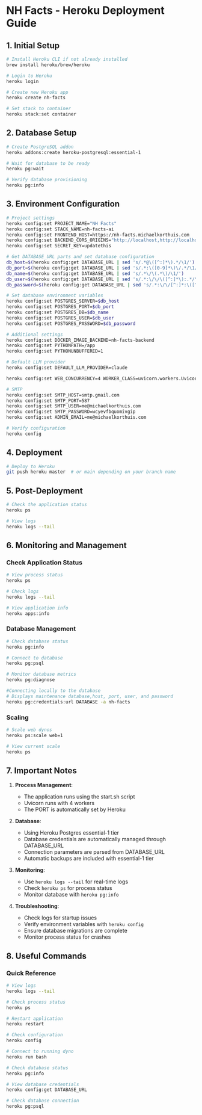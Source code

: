 # NH Facts - Heroku Deployment Guide

## 1. Initial Setup
```bash
# Install Heroku CLI if not already installed
brew install heroku/brew/heroku

# Login to Heroku
heroku login

# Create new Heroku app
heroku create nh-facts

# Set stack to container
heroku stack:set container
```

## 2. Database Setup
```bash
# Create PostgreSQL addon
heroku addons:create heroku-postgresql:essential-1

# Wait for database to be ready
heroku pg:wait

# Verify database provisioning
heroku pg:info
```

## 3. Environment Configuration
```bash
# Project settings
heroku config:set PROJECT_NAME="NH Facts"
heroku config:set STACK_NAME=nh-facts-ai
heroku config:set FRONTEND_HOST=https://nh-facts.michaelkorthuis.com
heroku config:set BACKEND_CORS_ORIGINS="http://localhost,http://localhost:5174,https://localhost,https://localhost:5174,https://nh-facts.michaelkorthuis.com,https://www.nh-facts.com"
heroku config:set SECRET_KEY=updatethis

# Get DATABASE_URL parts and set database configuration
db_host=$(heroku config:get DATABASE_URL | sed 's/.*@\([^:]*\).*/\1/')
db_port=$(heroku config:get DATABASE_URL | sed 's/.*:\([0-9]*\)\/.*/\1/')
db_name=$(heroku config:get DATABASE_URL | sed 's/.*\/\(.*\)/\1/')
db_user=$(heroku config:get DATABASE_URL | sed 's/.*:\/\/\([^:]*\):.*/\1/')
db_password=$(heroku config:get DATABASE_URL | sed 's/.*:\/\/[^:]*:\([^@]*\).*/\1/')

# Set database environment variables
heroku config:set POSTGRES_SERVER=$db_host
heroku config:set POSTGRES_PORT=$db_port
heroku config:set POSTGRES_DB=$db_name
heroku config:set POSTGRES_USER=$db_user
heroku config:set POSTGRES_PASSWORD=$db_password

# Additional settings
heroku config:set DOCKER_IMAGE_BACKEND=nh-facts-backend
heroku config:set PYTHONPATH=/app
heroku config:set PYTHONUNBUFFERED=1

# Default LLM provider
heroku config:set DEFAULT_LLM_PROVIDER=claude

heroku config:set WEB_CONCURRENCY=4 WORKER_CLASS=uvicorn.workers.UvicornWorker TIMEOUT=120

# SMTP
heroku config:set SMTP_HOST=smtp.gmail.com
heroku config:set SMTP_PORT=587
heroku config:set SMTP_USER=me@michaelkorthuis.com
heroku config:set SMTP_PASSWORD=wcyevfbquomivgip
heroku config:set ADMIN_EMAIL=me@michaelkorthuis.com

# Verify configuration
heroku config
```

## 4. Deployment
```bash
# Deploy to Heroku
git push heroku master  # or main depending on your branch name
```

## 5. Post-Deployment
```bash
# Check the application status
heroku ps

# View logs
heroku logs --tail
```

## 6. Monitoring and Management

### Check Application Status
```bash
# View process status
heroku ps

# Check logs
heroku logs --tail

# View application info
heroku apps:info
```

### Database Management
```bash
# Check database status
heroku pg:info

# Connect to database
heroku pg:psql

# Monitor database metrics
heroku pg:diagnose

#Connecting locally to the database
# Displays maintenance database,host, port, user, and password
heroku pg:credentials:url DATABASE -a nh-facts

```

### Scaling
```bash
# Scale web dynos
heroku ps:scale web=1

# View current scale
heroku ps
```

## 7. Important Notes

1. **Process Management**:
   - The application runs using the start.sh script
   - Uvicorn runs with 4 workers
   - The PORT is automatically set by Heroku

2. **Database**:
   - Using Heroku Postgres essential-1 tier
   - Database credentials are automatically managed through DATABASE_URL
   - Connection parameters are parsed from DATABASE_URL
   - Automatic backups are included with essential-1 tier

3. **Monitoring**:
   - Use `heroku logs --tail` for real-time logs
   - Check `heroku ps` for process status
   - Monitor database with `heroku pg:info`

4. **Troubleshooting**:
   - Check logs for startup issues
   - Verify environment variables with `heroku config`
   - Ensure database migrations are complete
   - Monitor process status for crashes

## 8. Useful Commands

### Quick Reference
```bash
# View logs
heroku logs --tail

# Check process status
heroku ps

# Restart application
heroku restart

# Check configuration
heroku config

# Connect to running dyno
heroku run bash

# Check database status
heroku pg:info

# View database credentials
heroku config:get DATABASE_URL

# Check database connection
heroku pg:psql
```